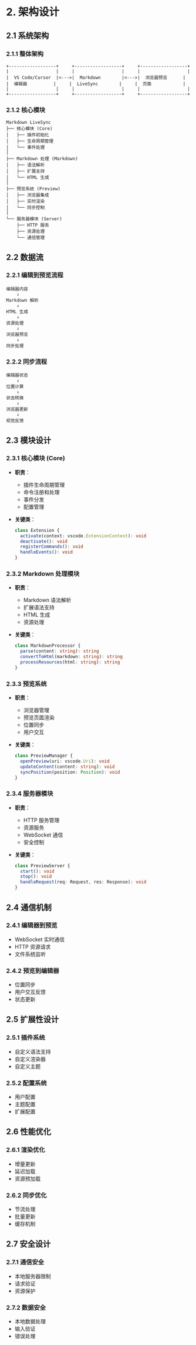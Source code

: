# 2. 架构设计

## 2.1 系统架构

### 2.1.1 整体架构
```
+------------------+     +------------------+     +------------------+
|                  |     |                  |     |                  |
|  VS Code/Cursor  |<--->|  Markdown        |<--->|  浏览器预览      |
|  编辑器          |     |  LiveSync        |     |  页面            |
|                  |     |                  |     |                  |
+------------------+     +------------------+     +------------------+
```

### 2.1.2 核心模块
```
Markdown LiveSync
├── 核心模块 (Core)
│   ├── 插件初始化
│   ├── 生命周期管理
│   └── 事件处理
│
├── Markdown 处理 (Markdown)
│   ├── 语法解析
│   ├── 扩展支持
│   └── HTML 生成
│
├── 预览系统 (Preview)
│   ├── 浏览器集成
│   ├── 实时渲染
│   └── 同步控制
│
└── 服务器模块 (Server)
    ├── HTTP 服务
    ├── 资源处理
    └── 通信管理
```

## 2.2 数据流

### 2.2.1 编辑到预览流程
```
编辑器内容
    ↓
Markdown 解析
    ↓
HTML 生成
    ↓
资源处理
    ↓
浏览器预览
    ↓
同步处理
```

### 2.2.2 同步流程
```
编辑器状态
    ↓
位置计算
    ↓
状态转换
    ↓
浏览器更新
    ↓
视觉反馈
```

## 2.3 模块设计

### 2.3.1 核心模块 (Core)
- **职责**：
  - 插件生命周期管理
  - 命令注册和处理
  - 事件分发
  - 配置管理

- **关键类**：
  ```typescript
  class Extension {
    activate(context: vscode.ExtensionContext): void
    deactivate(): void
    registerCommands(): void
    handleEvents(): void
  }
  ```

### 2.3.2 Markdown 处理模块
- **职责**：
  - Markdown 语法解析
  - 扩展语法支持
  - HTML 生成
  - 资源处理

- **关键类**：
  ```typescript
  class MarkdownProcessor {
    parse(content: string): string
    convertToHtml(markdown: string): string
    processResources(html: string): string
  }
  ```

### 2.3.3 预览系统
- **职责**：
  - 浏览器管理
  - 预览页面渲染
  - 位置同步
  - 用户交互

- **关键类**：
  ```typescript
  class PreviewManager {
    openPreview(uri: vscode.Uri): void
    updateContent(content: string): void
    syncPosition(position: Position): void
  }
  ```

### 2.3.4 服务器模块
- **职责**：
  - HTTP 服务管理
  - 资源服务
  - WebSocket 通信
  - 安全控制

- **关键类**：
  ```typescript
  class PreviewServer {
    start(): void
    stop(): void
    handleRequest(req: Request, res: Response): void
  }
  ```

## 2.4 通信机制

### 2.4.1 编辑器到预览
- WebSocket 实时通信
- HTTP 资源请求
- 文件系统监听

### 2.4.2 预览到编辑器
- 位置同步
- 用户交互反馈
- 状态更新

## 2.5 扩展性设计

### 2.5.1 插件系统
- 自定义语法支持
- 自定义渲染器
- 自定义主题

### 2.5.2 配置系统
- 用户配置
- 主题配置
- 扩展配置

## 2.6 性能优化

### 2.6.1 渲染优化
- 增量更新
- 延迟加载
- 资源预加载

### 2.6.2 同步优化
- 节流处理
- 批量更新
- 缓存机制

## 2.7 安全设计

### 2.7.1 通信安全
- 本地服务器限制
- 请求验证
- 资源保护

### 2.7.2 数据安全
- 本地数据处理
- 输入验证
- 错误处理 